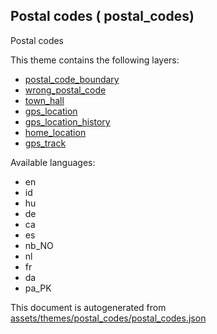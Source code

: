 

 Postal codes ( postal_codes) 
------------------------------



Postal codes

This theme contains the following layers:



  - [postal_code_boundary](../Layers/postal_code_boundary.md)
  - [wrong_postal_code](../Layers/wrong_postal_code.md)
  - [town_hall](../Layers/town_hall.md)
  - [gps_location](../Layers/gps_location.md)
  - [gps_location_history](../Layers/gps_location_history.md)
  - [home_location](../Layers/home_location.md)
  - [gps_track](../Layers/gps_track.md)


Available languages:



  - en
  - id
  - hu
  - de
  - ca
  - es
  - nb_NO
  - nl
  - fr
  - da
  - pa_PK
 

This document is autogenerated from [assets/themes/postal_codes/postal_codes.json](https://github.com/pietervdvn/MapComplete/blob/develop/assets/themes/postal_codes/postal_codes.json)